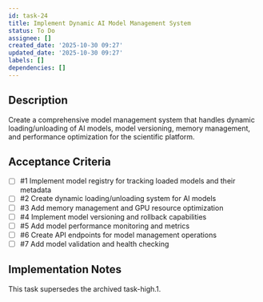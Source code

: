 ```yaml
---
id: task-24
title: Implement Dynamic AI Model Management System
status: To Do
assignee: []
created_date: '2025-10-30 09:27'
updated_date: '2025-10-30 09:27'
labels: []
dependencies: []
---
```


## Description

<!-- SECTION:DESCRIPTION:BEGIN -->
Create a comprehensive model management system that handles dynamic loading/unloading of AI models, model versioning, memory management, and performance optimization for the scientific platform.
<!-- SECTION:DESCRIPTION:END -->

## Acceptance Criteria
<!-- AC:BEGIN -->
- [ ] #1 Implement model registry for tracking loaded models and their metadata
- [ ] #2 Create dynamic loading/unloading system for AI models
- [ ] #3 Add memory management and GPU resource optimization
- [ ] #4 Implement model versioning and rollback capabilities
- [ ] #5 Add model performance monitoring and metrics
- [ ] #6 Create API endpoints for model management operations
- [ ] #7 Add model validation and health checking
<!-- AC:END -->

## Implementation Notes

<!-- SECTION:NOTES:BEGIN -->
This task supersedes the archived task-high.1.
<!-- SECTION:NOTES:END -->
